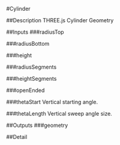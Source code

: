 #Cylinder

##Description
THREE.js Cylinder Geometry

##Inputs
###radiusTop


###radiusBottom


###height


###radiusSegments


###heightSegments


###openEnded


###thetaStart
Vertical starting angle.

###thetaLength
Vertical sweep angle size.

##Outputs
###geometry


##Detail

